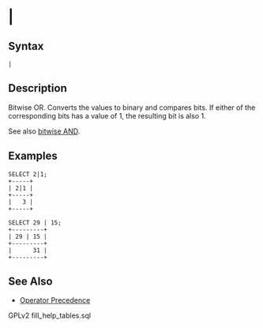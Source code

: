 # |

## Syntax

```
|
```

## Description

Bitwise OR. Converts the values to binary and compares bits. If either of the corresponding bits has a value of 1, the resulting bit is also 1.

See also [bitwise AND](bitwise_and.md).

## Examples

```
SELECT 2|1;
+-----+
| 2|1 |
+-----+
|   3 |
+-----+

SELECT 29 | 15;
+---------+
| 29 | 15 |
+---------+
|      31 |
+---------+
```

## See Also

* [Operator Precedence](../../../../sql-statements-and-structure/operators/operator-precedence.md)

GPLv2 fill\_help\_tables.sql
